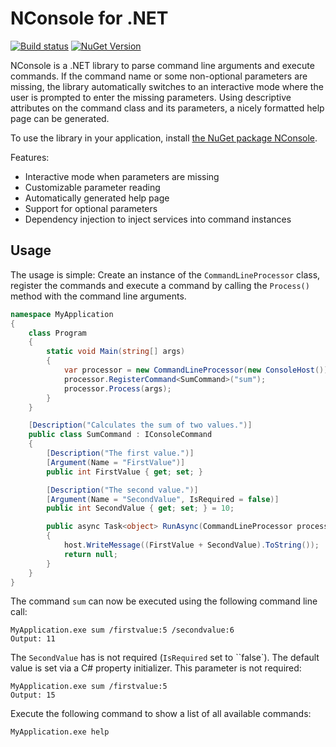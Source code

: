 # NConsole for .NET

[![Build status](https://ci.appveyor.com/api/projects/status/llcch712f3q1wswe?svg=true)](https://ci.appveyor.com/project/rsuter/nconsole)
[![NuGet Version](https://badge.fury.io/nu/nconsole.svg)](https://www.nuget.org/packages/NConsole/)

NConsole is a .NET library to parse command line arguments and execute commands. If the command name or some non-optional parameters are missing, the library automatically switches to an interactive mode where the user is prompted to enter the missing parameters. Using descriptive attributes on the command class and its parameters, a nicely formatted help page can be generated.

To use the library in your application, install [the NuGet package NConsole](https://www.nuget.org/packages/NConsole/).

Features:

- Interactive mode when parameters are missing
- Customizable parameter reading
- Automatically generated help page
- Support for optional parameters
- Dependency injection to inject services into command instances

## Usage

The usage is simple: Create an instance of the `CommandLineProcessor` class, register the commands and execute a command by calling the `Process()` method with the command line arguments.

```csharp
namespace MyApplication
{
    class Program
    {
        static void Main(string[] args)
        {
            var processor = new CommandLineProcessor(new ConsoleHost());
            processor.RegisterCommand<SumCommand>("sum");
            processor.Process(args);
        }
    }

    [Description("Calculates the sum of two values.")]
    public class SumCommand : IConsoleCommand
    {
        [Description("The first value.")]
        [Argument(Name = "FirstValue")]
        public int FirstValue { get; set; }

        [Description("The second value.")]
        [Argument(Name = "SecondValue", IsRequired = false)]
        public int SecondValue { get; set; } = 10;

        public async Task<object> RunAsync(CommandLineProcessor processor, IConsoleHost host)
        {
            host.WriteMessage((FirstValue + SecondValue).ToString());
            return null;
        }
    }
}
```

The command `sum` can now be executed using the following command line call:

    MyApplication.exe sum /firstvalue:5 /secondvalue:6
    Output: 11

The `SecondValue` has is not required (`IsRequired` set to ``false`). The default value is set via a C# property initializer. This parameter is not required:

    MyApplication.exe sum /firstvalue:5
    Output: 15

Execute the following command to show a list of all available commands:

    MyApplication.exe help
